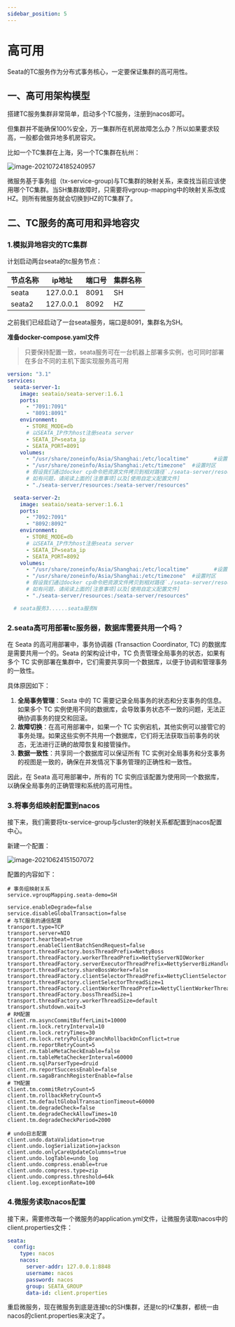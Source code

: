 ```yaml
---
sidebar_position: 5
---
```


# 高可用

Seata的TC服务作为分布式事务核心，一定要保证集群的高可用性。

## 一、高可用架构模型

搭建TC服务集群非常简单，启动多个TC服务，注册到nacos即可。



但集群并不能确保100%安全，万一集群所在机房故障怎么办？所以如果要求较高，一般都会做异地多机房容灾。



比如一个TC集群在上海，另一个TC集群在杭州：

![image-20210724185240957](https://cdn.jsdelivr.net/gh/studio-hu/drawingBed/img/202406231507625.png)



微服务基于事务组（tx-service-group)与TC集群的映射关系，来查找当前应该使用哪个TC集群。当SH集群故障时，只需要将vgroup-mapping中的映射关系改成HZ。则所有微服务就会切换到HZ的TC集群了。



## 二、TC服务的高可用和异地容灾

### 1.模拟异地容灾的TC集群

计划启动两台seata的tc服务节点：

| 节点名称 | ip地址    | 端口号 | 集群名称 |
| -------- | --------- | ------ | -------- |
| seata    | 127.0.0.1 | 8091   | SH       |
| seata2   | 127.0.0.1 | 8092   | HZ       |

之前我们已经启动了一台seata服务，端口是8091，集群名为SH。

**准备docker-compose.yaml文件**

> 只要保持配置一致，seata服务可在一台机器上部署多实例，也可同时部署在多台不同的主机下面实现服务高可用

```yaml
version: "3.1"
services:
  seata-server-1:
    image: seataio/seata-server:1.6.1
    ports:
      - "7091:7091"
      - "8091:8091"
    environment:
      - STORE_MODE=db
      # 以SEATA_IP作为host注册seata server
      - SEATA_IP=seata_ip
      - SEATA_PORT=8091
    volumes:
      - "/usr/share/zoneinfo/Asia/Shanghai:/etc/localtime"        #设置系统时区
      - "/usr/share/zoneinfo/Asia/Shanghai:/etc/timezone"  #设置时区
      # 假设我们通过docker cp命令把资源文件拷贝到相对路径`./seata-server/resources`中
      # 如有问题，请阅读上面的[注意事项]以及[使用自定义配置文件]
      - "./seata-server/resources:/seata-server/resources"

  seata-server-2:
    image: seataio/seata-server:1.6.1
    ports:
      - "7092:7091"
      - "8092:8092"
    environment:
      - STORE_MODE=db
      # 以SEATA_IP作为host注册seata server
      - SEATA_IP=seata_ip
      - SEATA_PORT=8092
    volumes:
      - "/usr/share/zoneinfo/Asia/Shanghai:/etc/localtime"        #设置系统时区
      - "/usr/share/zoneinfo/Asia/Shanghai:/etc/timezone"  #设置时区
      # 假设我们通过docker cp命令把资源文件拷贝到相对路径`./seata-server/resources`中
      # 如有问题，请阅读上面的[注意事项]以及[使用自定义配置文件]
      - "./seata-server/resources:/seata-server/resources"

  # seata服务3......seata服务N
```

### 2.seata高可用部署tc服务器，数据库需要共用一个吗？

在 Seata 的高可用部署中，事务协调器 (Transaction Coordinator, TC) 的数据库是需要共用一个的。Seata 的架构设计中，TC 负责管理全局事务的状态，如果有多个 TC 实例部署在集群中，它们需要共享同一个数据库，以便于协调和管理事务的一致性。

具体原因如下：

1. **全局事务管理**：Seata 中的 TC 需要记录全局事务的状态和分支事务的信息。如果多个 TC 实例使用不同的数据库，会导致事务状态不一致的问题，无法正确协调事务的提交和回滚。
2. **故障切换**：在高可用部署中，如果一个 TC 实例宕机，其他实例可以接管它的事务处理。如果这些实例不共用一个数据库，它们将无法获取当前事务的状态，无法进行正确的故障恢复和接管操作。
3. **数据一致性**：共享同一个数据库可以保证所有 TC 实例对全局事务和分支事务的视图是一致的，确保在并发情况下事务管理的正确性和一致性。

因此，在 Seata 高可用部署中，所有的 TC 实例应该配置为使用同一个数据库，以确保全局事务的正确管理和系统的高可用性。

### 3.将事务组映射配置到nacos

接下来，我们需要将tx-service-group与cluster的映射关系都配置到nacos配置中心。

新建一个配置：

![image-20210624151507072](https://cdn.jsdelivr.net/gh/studio-hu/drawingBed/img/202406231533324.png)

配置的内容如下：

```properties
# 事务组映射关系
service.vgroupMapping.seata-demo=SH

service.enableDegrade=false
service.disableGlobalTransaction=false
# 与TC服务的通信配置
transport.type=TCP
transport.server=NIO
transport.heartbeat=true
transport.enableClientBatchSendRequest=false
transport.threadFactory.bossThreadPrefix=NettyBoss
transport.threadFactory.workerThreadPrefix=NettyServerNIOWorker
transport.threadFactory.serverExecutorThreadPrefix=NettyServerBizHandler
transport.threadFactory.shareBossWorker=false
transport.threadFactory.clientSelectorThreadPrefix=NettyClientSelector
transport.threadFactory.clientSelectorThreadSize=1
transport.threadFactory.clientWorkerThreadPrefix=NettyClientWorkerThread
transport.threadFactory.bossThreadSize=1
transport.threadFactory.workerThreadSize=default
transport.shutdown.wait=3
# RM配置
client.rm.asyncCommitBufferLimit=10000
client.rm.lock.retryInterval=10
client.rm.lock.retryTimes=30
client.rm.lock.retryPolicyBranchRollbackOnConflict=true
client.rm.reportRetryCount=5
client.rm.tableMetaCheckEnable=false
client.rm.tableMetaCheckerInterval=60000
client.rm.sqlParserType=druid
client.rm.reportSuccessEnable=false
client.rm.sagaBranchRegisterEnable=false
# TM配置
client.tm.commitRetryCount=5
client.tm.rollbackRetryCount=5
client.tm.defaultGlobalTransactionTimeout=60000
client.tm.degradeCheck=false
client.tm.degradeCheckAllowTimes=10
client.tm.degradeCheckPeriod=2000

# undo日志配置
client.undo.dataValidation=true
client.undo.logSerialization=jackson
client.undo.onlyCareUpdateColumns=true
client.undo.logTable=undo_log
client.undo.compress.enable=true
client.undo.compress.type=zip
client.undo.compress.threshold=64k
client.log.exceptionRate=100
```



### 4.微服务读取nacos配置

接下来，需要修改每一个微服务的application.yml文件，让微服务读取nacos中的client.properties文件：

```yaml
seata:
  config:
    type: nacos
    nacos:
      server-addr: 127.0.0.1:8848
      username: nacos
      password: nacos
      group: SEATA_GROUP
      data-id: client.properties
```



重启微服务，现在微服务到底是连接tc的SH集群，还是tc的HZ集群，都统一由nacos的client.properties来决定了。